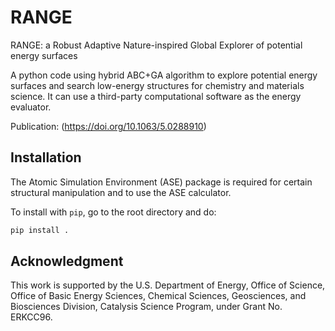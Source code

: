 # RANGE

RANGE: a Robust Adaptive Nature-inspired Global Explorer of potential energy surfaces

A python code using hybrid ABC+GA algorithm to explore potential energy surfaces and search low-energy structures for chemistry and materials science. It can use a third-party computational software as the energy evaluator.

Publication: (https://doi.org/10.1063/5.0288910)

## Installation

The Atomic Simulation Environment (ASE) package is required for certain structural manipulation and to use the ASE calculator.

To install with `pip`, go to the root directory and do: 
```bash
pip install .
```

## Acknowledgment

This work is supported by the U.S. Department of Energy, Office of Science, Office of Basic Energy Sciences, Chemical Sciences, Geosciences, and Biosciences Division, Catalysis Science Program, under Grant No. ERKCC96.
